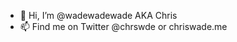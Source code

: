 - 👋 Hi, I’m @wadewadewade AKA Chris
- 📫 Find me on Twitter @chrswde or chriswade.me

<!---
wadewadewade/wadewadewade is a ✨ special ✨ repository because its `README.md` (this file) appears on your GitHub profile.
You can click the Preview link to take a look at your changes.
--->
